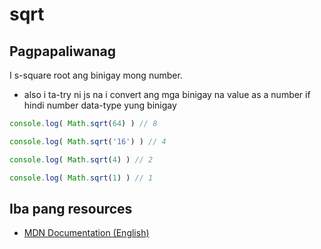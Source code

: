 # sqrt

## Pagpapaliwanag
I s-square root ang binigay mong number.
- also i ta-try ni js na i convert ang mga binigay na value as a number if hindi number data-type yung binigay

```javascript
console.log( Math.sqrt(64) ) // 8

console.log( Math.sqrt('16') ) // 4

console.log( Math.sqrt(4) ) // 2

console.log( Math.sqrt(1) ) // 1 
```

## Iba pang resources
 - [MDN Documentation (English)](https://developer.mozilla.org/en-US/docs/Web/JavaScript/Reference/Global_Objects/Math/sqrt)